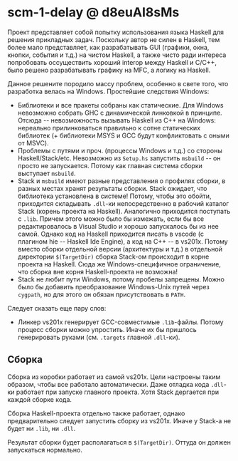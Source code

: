 # scm-1-delay @ d8euAI8sMs

Проект представляет собой попытку использования языка Haskell для решения прикладных задач. Поскольку автор не силен в Haskell, тем более мало представляет, как разрабатывать GUI (графики, окна, кнопки, события и т.д.) на чистом Haskell, а также чисто ради интереса попробовать оссуществить хороший interop между Haskell и C/C++, было решено разрабатывать графику на MFC, а логику на Haskell.

Данное решените породило массу проблем, особенно в свете того, что разработка велась на Windows. Простейшие следствия Windows:

* Библиотеки и все пракеты собраны как статические. Для Windows невозможно собрать GHC с динамической линковкой в принципе. Отсюда -- невозможность вызывать Haskell из C++ на Windows: нереально прилинковаться правильно к сотне статических библиотек (+ библиотеки MSYS и GCC будут конфликтовать с оными от MSVC).
* Проблемы с путями и проч. (процессы Windows и т.д.) со стороны Haskell/Stack/etc. Невозможно из `Setup.hs` запустить `msbuild` -- он просто не запускается. Потому как главная система сборки выступает `msbuild`.
* Stack и `msbuild` имеют разные представления о профилях сборки, в разных местах хранят результаты сборки. Stack ожидает, что библиотека установлена в системе! Потому, чтобы это обойти, приходится складывать `.dll`-ки непосредственно в рабочий каталог Stack (корень проекта на Haskell). Аналогично приходится поступать с `.lib`. Причем этого можно было бы измежать, если бы все редактировалось в Visual Studio и хорошо запускалось бы из нее самой. Однако код на Haskell приходится писать в vscode (с плагином hie -- Haskell Ide Engine), а код на С++ -- в vs201x. Потому вместо сборки отдельной версии (архитектуры и т.д.) в отдельной директории `$(TargetDir)` сборка Stack-ом происходит в корне проекта на Haskell. Сюда же Windows-специфичное ограничение, что сборка вне корня Haskell-проекта не возможна!
* Stack не любит пути Windows, потому пробелы запрещены. Можно было бы добавить преобразование Windows-Unix путей через `cygpath`, но для этого он обязан присутствовать в `PATH`.

Следует сказать еще пару слов:

* Линкер vs201x генерирует GCC-совместимые `.lib`-файлы. Потому процесс сборки можно упростить. Иначе их бы пришлось генерировать руками (см. `.targets` главной `.dll`-ки).

## Сборка

Сборка из коробки работает из самой vs201x. Цели настроены таким образом, чтобы все работало автоматически. Даже отладка кода `.dll`-ки работает при запуске главного проекта. Хотя Stack дергается при каждой сборке кода.

Сборка Haskell-проекта отдельно также работает, однако предварительно следует запустить сборку из vs201x. Иначе у Stack-а не будет ни `.lib`, ни `.dll`.

Результат сборки будет располагаться в `$(TargetDir)`. Оттуда он должен запускаться нормально.
